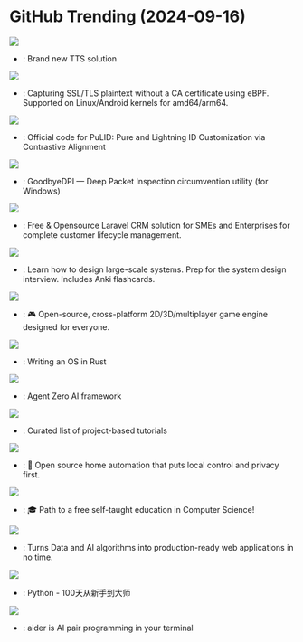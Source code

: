 # GitHub Trending (2024-09-16)

![](https://img.shields.io/badge/Python-New%20594-green?style=flat-square&logo=appveyor)
- [](https://github.comundefined): Brand new TTS solution

![](https://img.shields.io/badge/C-New%20590-green?style=flat-square&logo=appveyor)
- [](https://github.comundefined): Capturing SSL/TLS plaintext without a CA certificate using eBPF. Supported on Linux/Android kernels for amd64/arm64.

![](https://img.shields.io/badge/Python-New%2079-green?style=flat-square&logo=appveyor)
- [](https://github.comundefined): Official code for PuLID: Pure and Lightning ID Customization via Contrastive Alignment

![](https://img.shields.io/badge/C-New%20103-green?style=flat-square&logo=appveyor)
- [](https://github.comundefined): GoodbyeDPI — Deep Packet Inspection circumvention utility (for Windows)

![](https://img.shields.io/badge/Blade-New%2035-green?style=flat-square&logo=appveyor)
- [](https://github.comundefined): Free & Opensource Laravel CRM solution for SMEs and Enterprises for complete customer lifecycle management.

![](https://img.shields.io/badge/Python-New%20156-green?style=flat-square&logo=appveyor)
- [](https://github.comundefined): Learn how to design large-scale systems. Prep for the system design interview. Includes Anki flashcards.

![](https://img.shields.io/badge/JavaScript-New%2057-green?style=flat-square&logo=appveyor)
- [](https://github.comundefined): 🎮 Open-source, cross-platform 2D/3D/multiplayer game engine designed for everyone.

![](https://img.shields.io/badge/HTML-New%20280-green?style=flat-square&logo=appveyor)
- [](https://github.comundefined): Writing an OS in Rust

![](https://img.shields.io/badge/Python-New%20195-green?style=flat-square&logo=appveyor)
- [](https://github.comundefined): Agent Zero AI framework

![](https://img.shields.io/badge/none-New%20156-green?style=flat-square&logo=appveyor)
- [](https://github.comundefined): Curated list of project-based tutorials

![](https://img.shields.io/badge/Python-New%2013-green?style=flat-square&logo=appveyor)
- [](https://github.comundefined): 🏡 Open source home automation that puts local control and privacy first.

![](https://img.shields.io/badge/none-New%20182-green?style=flat-square&logo=appveyor)
- [](https://github.comundefined): 🎓 Path to a free self-taught education in Computer Science!

![](https://img.shields.io/badge/Python-New%20185-green?style=flat-square&logo=appveyor)
- [](https://github.comundefined): Turns Data and AI algorithms into production-ready web applications in no time.

![](https://img.shields.io/badge/Python-New%20103-green?style=flat-square&logo=appveyor)
- [](https://github.comundefined): Python - 100天从新手到大师

![](https://img.shields.io/badge/Python-New%20189-green?style=flat-square&logo=appveyor)
- [](https://github.comundefined): aider is AI pair programming in your terminal

